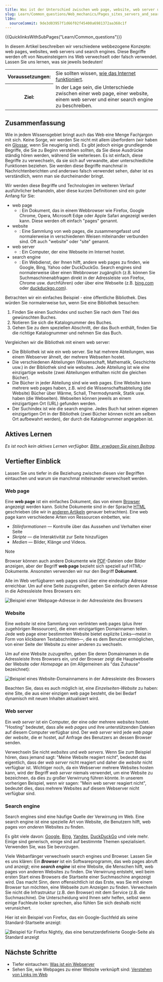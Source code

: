 ```yaml
---
title: Was ist der Unterschied zwischen web page, website, web server und search engine?
slug: Learn/Common_questions/Web_mechanics/Pages_sites_servers_and_search_engines
l10n:
  sourceCommit: 9de3d03957f1d66f02f45400a6981372aa368c1f
---
```


{{QuicklinksWithSubPages("Learn/Common_questions")}}

In diesem Artikel beschreiben wir verschiedene webbezogene Konzepte: web pages, websites, web servers und search engines. Diese Begriffe werden oft von Neueinsteigern ins Web verwechselt oder falsch verwendet. Lassen Sie uns lernen, was sie jeweils bedeuten!

<table>
  <tbody>
    <tr>
      <th scope="row">Voraussetzungen:</th>
      <td>
        Sie sollten wissen,
        <a href="/de/docs/Learn/Common_questions/Web_mechanics/How_does_the_Internet_work"
          >wie das Internet funktioniert</a
        >.
      </td>
    </tr>
    <tr>
      <th scope="row">Ziel:</th>
      <td>
        In der Lage sein, die Unterschiede zwischen einer web page, einer website, einem web server und einer search engine zu beschreiben.
      </td>
    </tr>
  </tbody>
</table>

## Zusammenfassung

Wie in jedem Wissensgebiet bringt auch das Web eine Menge Fachjargon mit sich. Keine Sorge, wir werden Sie nicht mit allem überfordern (wir haben ein [Glossar](/de/docs/Glossary), wenn Sie neugierig sind). Es gibt jedoch einige grundlegende Begriffe, die Sie zu Beginn verstehen sollten, da Sie diese Ausdrücke ständig hören werden, während Sie weiterlesen. Es ist einfach, diese Begriffe zu verwechseln, da sie sich auf verwandte, aber unterschiedliche Funktionen beziehen. Sie werden diese Begriffe manchmal in Nachrichtenberichten und anderswo falsch verwendet sehen, daher ist es verständlich, wenn man sie durcheinander bringt.

Wir werden diese Begriffe und Technologien im weiteren Verlauf ausführlicher behandeln, aber diese kurzen Definitionen sind ein guter Anfang für Sie:

- web page
  - : Ein Dokument, das in einem Webbrowser wie Firefox, Google Chrome, Opera, Microsoft Edge oder Apple Safari angezeigt werden kann. Diese werden oft einfach "pages" genannt.
- website
  - : Eine Sammlung von web pages, die zusammengefasst und normalerweise in verschiedenen Weisen miteinander verbunden sind. Oft auch "website" oder "site" genannt.
- web server
  - : Ein Computer, der eine Webseite im Internet hostet.
- search engine
  - : Ein Webdienst, der Ihnen hilft, andere web pages zu finden, wie Google, Bing, Yahoo oder DuckDuckGo. Search engines sind normalerweise über einen Webbrowser zugänglich (z.B. können Sie Suchmaschinenabfragen direkt in der Adressleiste von Firefox, Chrome usw. durchführen) oder über eine Webseite (z.B. [bing.com](https://www.bing.com/) oder [duckduckgo.com](https://duckduckgo.com/)).

Betrachten wir ein einfaches Beispiel - eine öffentliche Bibliothek. Dies würden Sie normalerweise tun, wenn Sie eine Bibliothek besuchen:

1. Finden Sie einen Suchindex und suchen Sie nach dem Titel des gewünschten Buches.
2. Notieren Sie sich die Katalognummer des Buches.
3. Gehen Sie zu dem speziellen Abschnitt, der das Buch enthält, finden Sie die richtige Katalognummer und nehmen Sie das Buch.

Vergleichen wir die Bibliothek mit einem web server:

- Die Bibliothek ist wie ein web server. Sie hat mehrere Abteilungen, was einem Webserver ähnelt, der mehrere Webseiten hostet.
- Die verschiedenen Abteilungen (Wissenschaft, Mathematik, Geschichte usw.) in der Bibliothek sind wie websites. Jede Abteilung ist wie eine einzigartige website (zwei Abteilungen enthalten nicht die gleichen Bücher).
- Die Bücher in jeder Abteilung sind wie web pages. Eine Website kann mehrere web pages haben, z.B. wird die Wissenschaftsabteilung (die Website) Bücher über Wärme, Schall, Thermodynamik, Statik usw. haben (die Webseiten). Webseiten können jeweils an einem einzigartigen Ort (URL) gefunden werden.
- Der Suchindex ist wie die search engine. Jedes Buch hat seinen eigenen einzigartigen Ort in der Bibliothek (zwei Bücher können nicht am selben Ort aufbewahrt werden), der durch die Katalognummer angegeben ist.

## Aktives Lernen

_Es ist noch kein aktives Lernen verfügbar. [Bitte, erwägen Sie einen Beitrag](/de/docs/MDN/Community/Contributing/Getting_started)._

## Vertiefter Einblick

Lassen Sie uns tiefer in die Beziehung zwischen diesen vier Begriffen eintauchen und warum sie manchmal miteinander verwechselt werden.

### Web page

Eine **web page** ist ein einfaches Dokument, das von einem [Browser](/de/docs/Glossary/browser) angezeigt werden kann. Solche Dokumente sind in der Sprache [HTML](/de/docs/Glossary/HTML) geschrieben (die wir in [anderen Artikeln](/de/docs/Web/HTML) genauer betrachten). Eine web page kann verschiedene Arten von Ressourcen einbetten, wie:

- _Stilinformationen_ — Kontrolle über das Aussehen und Verhalten einer Seite
- _Skripte_ — die Interaktivität zur Seite hinzufügen
- _Medien_ — Bilder, Klänge und Videos.

> [!NOTE]
> Browser können auch andere Dokumente wie [PDF](/de/docs/Glossary/PDF)-Dateien oder Bilder anzeigen, aber der Begriff **web page** bezieht sich speziell auf HTML-Dokumente. Ansonsten verwenden wir nur den Begriff **Dokument**.

Alle im Web verfügbaren web pages sind über eine eindeutige Adresse erreichbar. Um auf eine Seite zuzugreifen, geben Sie einfach deren Adresse in die Adressleiste Ihres Browsers ein:

![Beispiel einer Webpage-Adresse in der Adressleiste des Browsers](web-page.jpg)

### Website

Eine _website_ ist eine Sammlung von verlinkten web pages (plus ihrer zugehörigen Ressourcen), die einen einzigartigen Domainnamen teilen. Jede web page einer bestimmten Website bietet explizite Links—meist in Form von klickbaren Textabschnitten—, die es dem Benutzer ermöglichen, von einer Seite der Website zu einer anderen zu wechseln.

Um auf eine Website zuzugreifen, geben Sie deren Domainnamen in die Adressleiste Ihres Browsers ein, und der Browser zeigt die Hauptwebseite der Website oder _Homepage_ an (im Allgemeinen als "das Zuhause" bezeichnet):

![Beispiel eines Website-Domainnamens in der Adressleiste des Browsers](web-site.jpg)

Beachten Sie, dass es auch möglich ist, eine _Einzelseiten-Website_ zu haben: eine Site, die aus einer einzigen web page besteht, die bei Bedarf dynamisch mit neuen Inhalten aktualisiert wird.

### Web server

Ein _web server_ ist ein Computer, der eine oder mehrere _websites_ hostet. "Hosting" bedeutet, dass alle _web pages_ und ihre unterstützenden Dateien auf diesem Computer verfügbar sind. Der _web server_ wird jede _web page_ der _website_, die er hostet, auf Anfrage des Benutzers an dessen Browser senden.

Verwechseln Sie nicht _websites_ und _web servers_. Wenn Sie zum Beispiel hören, dass jemand sagt: "Meine Website reagiert nicht", bedeutet das eigentlich, dass der _web server_ nicht reagiert und daher die _website_ nicht verfügbar ist. Wichtiger noch, da ein Webserver mehrere Websites hosten kann, wird der Begriff _web server_ niemals verwendet, um eine Website zu bezeichnen, da dies zu großer Verwirrung führen könnte. In unserem vorherigen Beispiel, wenn wir sagen: "Mein web server reagiert nicht", bedeutet dies, dass mehrere Websites auf diesem Webserver nicht verfügbar sind.

### Search engine

Search engines sind eine häufige Quelle der Verwirrung im Web. Eine search engine ist eine spezielle Art von Website, die Benutzern hilft, web pages von _anderen_ Websites zu finden.

Es gibt viele davon: [Google](https://www.google.com/), [Bing](https://www.bing.com/), [Yandex](https://yandex.com/), [DuckDuckGo](https://duckduckgo.com/) und viele mehr. Einige sind generisch, einige sind auf bestimmte Themen spezialisiert. Verwenden Sie, was Sie bevorzugen.

Viele Webanfänger verwechseln search engines und Browser. Lassen Sie es uns klären: Ein **_Browser_** ist ein Softwareprogramm, das web pages abruft und anzeigt; eine **_search engine_** ist eine Website, die Menschen hilft, web pages von anderen Websites zu finden. Die Verwirrung entsteht, weil beim ersten Start eines Browsers die Startseite einer Suchmaschine angezeigt wird. Das macht Sinn, denn offensichtlich ist das Erste, was Sie mit einem Browser tun möchten, eine Webseite zum Anzeigen zu finden. Verwechseln Sie nicht die Infrastruktur (z.B. den Browser) mit dem Service (z.B. die Suchmaschine). Die Unterscheidung wird Ihnen sehr helfen, selbst wenn einige Fachleute locker sprechen, also fühlen Sie sich deshalb nicht verunsichert.

Hier ist ein Beispiel von Firefox, das ein Google-Suchfeld als seine Standard-Startseite anzeigt:

![Beispiel für Firefox Nightly, das eine benutzerdefinierte Google-Seite als Standard anzeigt](search-engine.jpg)

## Nächste Schritte

- Tiefer eintauchen: [Was ist ein Webserver](/de/docs/Learn/Common_questions/Web_mechanics/What_is_a_web_server)
- Sehen Sie, wie Webpages zu einer Website verknüpft sind: [Verstehen von Links im Web](/de/docs/Learn/Common_questions/Web_mechanics/What_are_hyperlinks)
